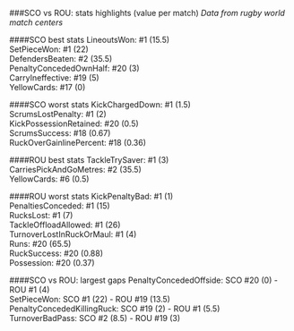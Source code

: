 ###SCO vs ROU: stats highlights (value per match)
_Data from rugby world match centers_

####SCO best stats
LineoutsWon: #1 (15.5)  
SetPieceWon: #1 (22)  
DefendersBeaten: #2 (35.5)  
PenaltyConcededOwnHalf: #20 (3)  
CarryIneffective: #19 (5)  
YellowCards: #17 (0)

####SCO worst stats
KickChargedDown: #1 (1.5)  
ScrumsLostPenalty: #1 (2)  
KickPossessionRetained: #20 (0.5)  
ScrumsSuccess: #18 (0.67)  
RuckOverGainlinePercent: #18 (0.36)

####ROU best stats
TackleTrySaver: #1 (3)  
CarriesPickAndGoMetres: #2 (35.5)  
YellowCards: #6 (0.5)

####ROU worst stats
KickPenaltyBad: #1 (1)  
PenaltiesConceded: #1 (15)  
RucksLost: #1 (7)  
TackleOffloadAllowed: #1 (26)  
TurnoverLostInRuckOrMaul: #1 (4)  
Runs: #20 (65.5)  
RuckSuccess: #20 (0.88)  
Possession: #20 (0.37)

####SCO vs ROU: largest gaps
PenaltyConcededOffside: SCO #20 (0) - ROU #1 (4)  
SetPieceWon: SCO #1 (22) - ROU #19 (13.5)  
PenaltyConcededKillingRuck: SCO #19 (2) - ROU #1 (5.5)  
TurnoverBadPass: SCO #2 (8.5) - ROU #19 (3)
